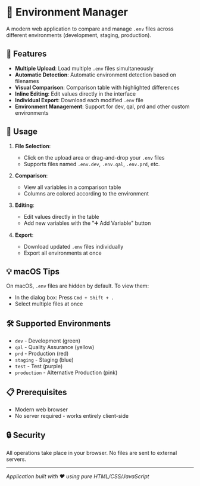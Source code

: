 # 🔐 Environment Manager

A modern web application to compare and manage `.env` files across different environments (development, staging, production).

## 🌟 Features

- **Multiple Upload**: Load multiple `.env` files simultaneously
- **Automatic Detection**: Automatic environment detection based on filenames
- **Visual Comparison**: Comparison table with highlighted differences
- **Inline Editing**: Edit values directly in the interface
- **Individual Export**: Download each modified `.env` file
- **Environment Management**: Support for dev, qal, prd and other custom environments

## 🚀 Usage

1. **File Selection**:
   - Click on the upload area or drag-and-drop your `.env` files
   - Supports files named `.env.dev`, `.env.qal`, `.env.prd`, etc.

2. **Comparison**:
   - View all variables in a comparison table
   - Columns are colored according to the environment

3. **Editing**:
   - Edit values directly in the table
   - Add new variables with the "➕ Add Variable" button

4. **Export**:
   - Download updated `.env` files individually
   - Export all environments at once

## 💡 macOS Tips

On macOS, `.env` files are hidden by default. To view them:
- In the dialog box: Press `Cmd + Shift + .`
- Select multiple files at once

## 🛠️ Supported Environments

- `dev` - Development (green)
- `qal` - Quality Assurance (yellow)
- `prd` - Production (red)
- `staging` - Staging (blue)
- `test` - Test (purple)
- `production` - Alternative Production (pink)

## 📋 Prerequisites

- Modern web browser
- No server required - works entirely client-side

## 🔒 Security

All operations take place in your browser. No files are sent to external servers.

---

*Application built with ❤️ using pure HTML/CSS/JavaScript*
